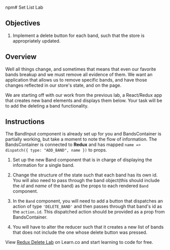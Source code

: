 npm# Set List Lab

## Objectives

1. Implement a delete button for each band, such that the store is appropriately updated.

## Overview

Well all things change, and sometimes that means that even our favorite bands breakup and we must remove all evidence of them. We want an application that allows us to remove specific bands, and have those changes reflected in our store's state, and on the page.  

We are starting off with our work from the previous lab, a React/Redux app that creates new band elements and displays them below. Your task will be to add the deleting a band functionality.

## Instructions

The BandInput component is already set up for you and BandsContainer is
partially working, but take a moment to note the flow of information. The
BandsContainer is connected to __Redux__ and has mapped `name => dispatch({ type:
"ADD_BAND", name })` to props.

1. Set up the new Band component that is in charge of displaying the information
for a single band.

2. Change the structure of the state such that each band has its own id. You
will also need to pass through the band object(this should include the _id_ and
_name_ of the band) as the props to each rendered `Band` component.

3. In the `Band` component, you will need to add a button that dispatches an
action of type `'DELETE_BAND'` and then passes through that band's id as the
`action.id`. This dispatched action should be provided as a prop from
BandsContainer.

4. You will have to alter the reducer such that it creates a new list of bands
that does not include the one whose delete button was pressed.

<p class='util--hide'>View <a href='https://learn.co/lessons/redux-delete-lab'>Redux Delete Lab</a> on Learn.co and start learning to code for free.</p>
